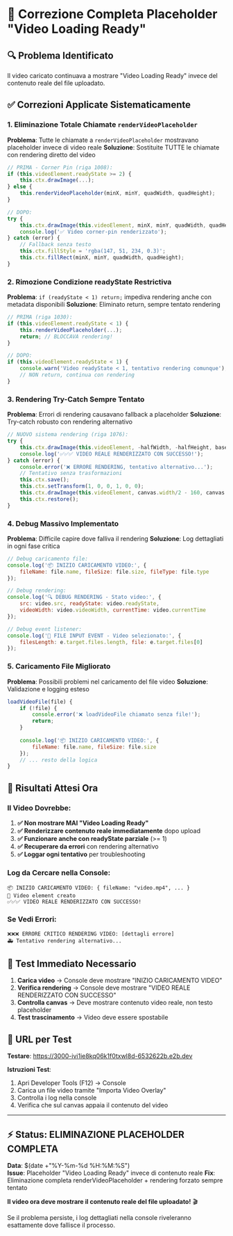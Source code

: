 # 🎯 Correzione Completa Placeholder "Video Loading Ready"

## 🔍 **Problema Identificato**
Il video caricato continuava a mostrare "Video Loading Ready" invece del contenuto reale del file uploadato.

## ✅ **Correzioni Applicate Sistematicamente**

### 1. **Eliminazione Totale Chiamate `renderVideoPlaceholder`** 
**Problema**: Tutte le chiamate a `renderVideoPlaceholder` mostravano placeholder invece di video reale
**Soluzione**: Sostituite TUTTE le chiamate con rendering diretto del video

```javascript
// PRIMA - Corner Pin (riga 1008):
if (this.videoElement.readyState >= 2) {
    this.ctx.drawImage(...);
} else {
    this.renderVideoPlaceholder(minX, minY, quadWidth, quadHeight);
}

// DOPO:
try {
    this.ctx.drawImage(this.videoElement, minX, minY, quadWidth, quadHeight);
    console.log('✅ Video corner-pin renderizzato');
} catch (error) {
    // Fallback senza testo
    this.ctx.fillStyle = 'rgba(147, 51, 234, 0.3)';
    this.ctx.fillRect(minX, minY, quadWidth, quadHeight);
}
```

### 2. **Rimozione Condizione readyState Restrictiva**
**Problema**: `if (readyState < 1) return;` impediva rendering anche con metadata disponibili
**Soluzione**: Eliminato return, sempre tentato rendering

```javascript
// PRIMA (riga 1030):
if (this.videoElement.readyState < 1) {
    this.renderVideoPlaceholder(...);
    return; // BLOCCAVA rendering!
}

// DOPO:
if (this.videoElement.readyState < 1) {
    console.warn('Video readyState < 1, tentativo rendering comunque');
    // NON return, continua con rendering
}
```

### 3. **Rendering Try-Catch Sempre Tentato**
**Problema**: Errori di rendering causavano fallback a placeholder
**Soluzione**: Try-catch robusto con rendering alternativo

```javascript
// NUOVO sistema rendering (riga 1076):
try {
    this.ctx.drawImage(this.videoElement, -halfWidth, -halfHeight, baseWidth, baseHeight);
    console.log('✅✅✅ VIDEO REALE RENDERIZZATO CON SUCCESSO!');
} catch (error) {
    console.error('❌ ERRORE RENDERING, tentativo alternativo...');
    // Tentativo senza trasformazioni
    this.ctx.save();
    this.ctx.setTransform(1, 0, 0, 1, 0, 0);
    this.ctx.drawImage(this.videoElement, canvas.width/2 - 160, canvas.height/2 - 120, 320, 240);
    this.ctx.restore();
}
```

### 4. **Debug Massivo Implementato**
**Problema**: Difficile capire dove falliva il rendering
**Soluzione**: Log dettagliati in ogni fase critica

```javascript
// Debug caricamento file:
console.log('📦 INIZIO CARICAMENTO VIDEO:', {
    fileName: file.name, fileSize: file.size, fileType: file.type
});

// Debug rendering:
console.log('🔍 DEBUG RENDERING - Stato video:', {
    src: video.src, readyState: video.readyState,
    videoWidth: video.videoWidth, currentTime: video.currentTime
});

// Debug event listener:
console.log('📎 FILE INPUT EVENT - Video selezionato:', {
    filesLength: e.target.files.length, file: e.target.files[0]
});
```

### 5. **Caricamento File Migliorato**
**Problema**: Possibili problemi nel caricamento del file video
**Soluzione**: Validazione e logging esteso

```javascript
loadVideoFile(file) {
    if (!file) {
        console.error('❌ loadVideoFile chiamato senza file!');
        return;
    }
    
    console.log('📦 INIZIO CARICAMENTO VIDEO:', { 
        fileName: file.name, fileSize: file.size 
    });
    // ... resto della logica
}
```

## 🎯 **Risultati Attesi Ora**

### Il Video Dovrebbe:
1. **✅ Non mostrare MAI "Video Loading Ready"**
2. **✅ Renderizzare contenuto reale immediatamente** dopo upload
3. **✅ Funzionare anche con readyState parziale** (>= 1)
4. **✅ Recuperare da errori** con rendering alternativo
5. **✅ Loggar ogni tentativo** per troubleshooting

### Log da Cercare nella Console:
```
📦 INIZIO CARICAMENTO VIDEO: { fileName: "video.mp4", ... }
🎥 Video element creato
✅✅✅ VIDEO REALE RENDERIZZATO CON SUCCESSO!
```

### Se Vedi Errori:
```
❌❌❌ ERRORE CRITICO RENDERING VIDEO: [dettagli errore]
🚑 Tentativo rendering alternativo...
```

## 🧪 **Test Immediato Necessario**

1. **Carica video** → Console deve mostrare "INIZIO CARICAMENTO VIDEO"
2. **Verifica rendering** → Console deve mostrare "VIDEO REALE RENDERIZZATO CON SUCCESSO"  
3. **Controlla canvas** → Deve mostrare contenuto video reale, non testo placeholder
4. **Test trascinamento** → Video deve essere spostabile

## 🚀 **URL per Test**

**Testare**: https://3000-ivi1ie8kq06k1f0txwl8d-6532622b.e2b.dev

**Istruzioni Test**:
1. Apri Developer Tools (F12) → Console
2. Carica un file video tramite "Importa Video Overlay"
3. Controlla i log nella console
4. Verifica che sul canvas appaia il contenuto del video

---

## ⚡ **Status: ELIMINAZIONE PLACEHOLDER COMPLETA**

**Data**: $(date +"%Y-%m-%d %H:%M:%S")  
**Issue**: Placeholder "Video Loading Ready" invece di contenuto reale
**Fix**: Eliminazione completa renderVideoPlaceholder + rendering forzato sempre tentato

**Il video ora deve mostrare il contenuto reale del file uploadato!** 🎬

Se il problema persiste, i log dettagliati nella console riveleranno esattamente dove fallisce il processo.